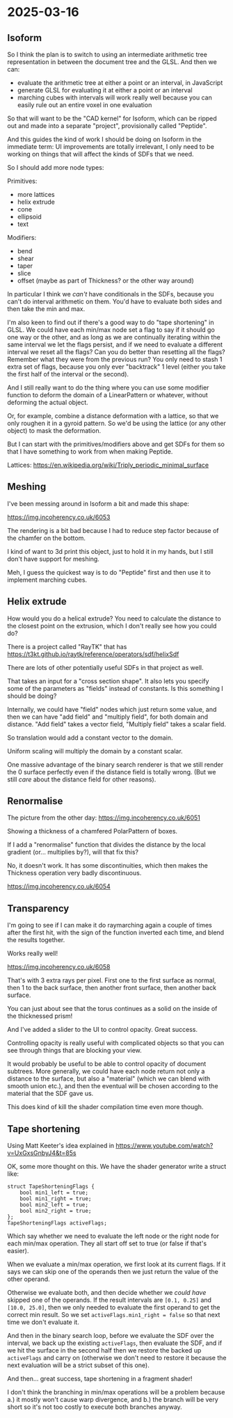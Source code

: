 # 2025-03-16

## Isoform

So I think the plan is to switch to using an intermediate
arithmetic tree representation in between the document tree and the GLSL. And then we
can:

 * evaluate the arithmetic tree at either a point or an interval, in JavaScript
 * generate GLSL for evaluating it at either a point or an interval
 * marching cubes with intervals will work really well because you can easily rule out an entire voxel in one evaluation

So that will want to be the "CAD kernel" for Isoform, which can be ripped out and made into
a separate "project", provisionally called "Peptide".

And this guides the kind of work I should be doing on Isoform in the immediate term:
UI improvements are totally irrelevant, I only need to be working on things that will
affect the kinds of SDFs that we need.

So I should add more node types:

Primitives:

 * more lattices
 * helix extrude
 * cone
 * ellipsoid
 * text

Modifiers:

 * bend
 * shear
 * taper
 * slice
 * offset (maybe as part of Thickness? or the other way around)

In particular I think we *can't* have conditionals in the SDFs, because you can't do
interval arithmetic on them. You'd have to evaluate both sides and then take the min
and max.

I'm also keen to find out if there's a good way to do "tape shortening" in GLSL. We could
have each min/max node set a flag to say if it should go one way or the other, and as
long as we are continually iterating within the same interval we let the flags persist,
and if we need to evaluate a different interval we reset all the flags? Can you do
better than resetting all the flags? Remember what they were from the previous run?
You only need to stash 1 extra set of flags, because you only ever "backtrack" 1 level
(either you take the first half of the interval or the second).

And I still really want to do the thing where you can use some modifier function to
deform the domain of a LinearPattern or whatever, without deforming the actual object.

Or, for example, combine a distance deformation with a lattice, so that we only
roughen it in a gyroid pattern. So we'd be using the lattice (or any other object)
to mask the deformation.

But I can start with the primitives/modifiers above and get SDFs for them so that I have
something to work from when making Peptide.

Lattices: https://en.wikipedia.org/wiki/Triply_periodic_minimal_surface

## Meshing

I've been messing around in Isoform a bit and made this shape:

https://img.incoherency.co.uk/6053

The rendering is a bit bad because I had to reduce step factor because of the chamfer
on the bottom.

I kind of want to 3d print this object, just to hold it in my hands, but I still don't
have support for meshing.

Meh, I guess the quickest way is to do "Peptide" first and then use it to implement
marching cubes.

## Helix extrude

How would you do a helical extrude? You need to calculate the distance to the closest point
on the extrusion, which I don't really see how you could do?

There is a project called "RayTK" that has https://t3kt.github.io/raytk/reference/operators/sdf/helixSdf

There are lots of other potentially useful SDFs in that project as well.

That takes an input for a "cross section shape". It also lets you specify some of the
parameters as "fields" instead of constants. Is this something I should be doing?

Internally, we could have "field" nodes which just return some value, and then we can
have "add field" and "multiply field", for both domain and distance. "Add field" takes
a vector field, "Multiply field" takes a scalar field.

So translation would add a constant vector to the domain.

Uniform scaling will multiply the domain by a constant scalar.

One massive advantage of the binary search renderer is that we still render the
0 surface perfectly even if the distance field is totally wrong. (But we still *care*
about the distance field for other reasons).

## Renormalise

The picture from the other day: https://img.incoherency.co.uk/6051

Showing a thickness of a chamfered PolarPattern of boxes.

If I add a "renormalise" function that divides the distance by the
local gradient (or... multiplies by?), will that fix this?

No, it doesn't work. It has some discontinuities, which then makes
the Thickness operation very badly discontinuous.

https://img.incoherency.co.uk/6054

## Transparency

I'm going to see if I can make it do raymarching again a couple of times
after the first hit, with the sign of the function inverted each time,
and blend the results together.

Works really well!

https://img.incoherency.co.uk/6058

That's with 3 extra rays per pixel. First one to the first surface
as normal, then 1 to the back surface, then another front surface,
then another back surface.

You can just about see that the torus continues as a solid on the
inside of the thicknessed prism!

And I've added a slider to the UI to control opacity. Great success.

Controlling opacity is really useful with complicated objects so that
you can see through things that are blocking your view.

It would probably be useful to be able to control opacity of
document subtrees. More generally, we could have each node return not
only a distance to the surface, but also a "material" (which we can
blend with smooth union etc.), and then the eventual will be chosen
according to the material that the SDF gave us.

This does kind of kill the shader compilation time even more though.

## Tape shortening

Using Matt Keeter's idea explained in https://www.youtube.com/watch?v=UxGxsGnbyJ4&t=85s

OK, some more thought on this. We have the shader generator write
a struct like:

    struct TapeShorteningFlags {
        bool min1_left = true;
        bool min1_right = true;
        bool min2_left = true;
        bool min2_right = true;
    };
    TapeShorteningFlags activeFlags;

Which say whether we need to evaluate the left node or the right node
for each min/max operation. They all start off set to true (or false
if that's easier).

When we evaluate a min/max operation, we first look at its current flags.
If it says we can skip one of the operands then we just return the
value of the other operand.

Otherwise we evaluate both, and then decide whether we *could have*
skipped one of the operands. If the result intervals are
`[0.1, 0.25]` and `[10.0, 25.0]`, then we only needed to evaluate the
first operand to get the correct min result. So we set
`activeFlags.min1_right = false` so that next time we don't evaluate it.

And then in the binary search loop, before we evaluate the SDF over the
interval, we back up the existing `activeFlags`, then evaluate the SDF,
and if we hit the surface in the second half then
we restore the backed up `activeFlags` and carry on (otherwise we don't
need to restore it because the next evaluation will be a strict subset
of this one).

And then... great success, tape shortening in a fragment shader!

I don't think the branching in min/max operations will be a problem
because a.) it mostly won't cause warp divergence, and b.) the branch
will be very short so it's not too costly to execute both branches
anyway.
